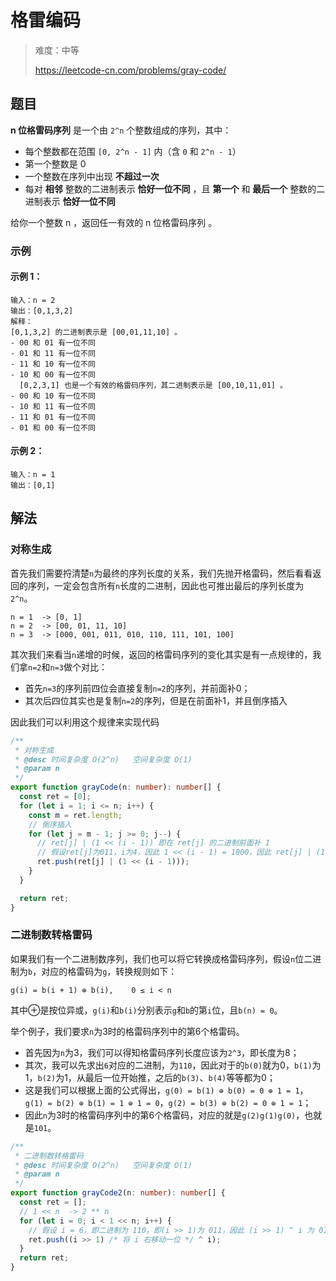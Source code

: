# 格雷编码

> 难度：中等
>
> https://leetcode-cn.com/problems/gray-code/

## 题目

**n 位格雷码序列** 是一个由 `2^n` 个整数组成的序列，其中：

- 每个整数都在范围 `[0, 2^n - 1]` 内（含 `0` 和 `2^n - 1`）
- 第一个整数是 0
- 一个整数在序列中出现 **不超过一次**
- 每对 **相邻** 整数的二进制表示 **恰好一位不同** ，且 **第一个** 和 **最后一个** 整数的二进制表示 **恰好一位不同**

给你一个整数 n ，返回任一有效的 n 位格雷码序列 。

### 示例

#### 示例 1：

```
输入：n = 2
输出：[0,1,3,2]
解释：
[0,1,3,2] 的二进制表示是 [00,01,11,10] 。
- 00 和 01 有一位不同
- 01 和 11 有一位不同
- 11 和 10 有一位不同
- 10 和 00 有一位不同
  [0,2,3,1] 也是一个有效的格雷码序列，其二进制表示是 [00,10,11,01] 。
- 00 和 10 有一位不同
- 10 和 11 有一位不同
- 11 和 01 有一位不同
- 01 和 00 有一位不同
```

#### 示例 2：

```
输入：n = 1
输出：[0,1]
```

## 解法

### 对称生成

首先我们需要捋清楚`n`为最终的序列长度的关系，我们先抛开格雷码，然后看看返回的序列，一定会包含所有`n`长度的二进制，因此也可推出最后的序列长度为`2^n`。

```
n = 1  -> [0, 1]
n = 2  -> [00, 01, 11, 10]
n = 3  -> [000, 001, 011, 010, 110, 111, 101, 100]
```

其次我们来看当`n`递增的时候，返回的格雷码序列的变化其实是有一点规律的，我们拿`n=2`和`n=3`做个对比：

- 首先`n=3`的序列前四位会直接复制`n=2`的序列，并前面补0；
- 其次后四位其实也是复制`n=2`的序列，但是在前面补1，并且倒序插入

因此我们可以利用这个规律来实现代码

```typescript
/**
 * 对称生成
 * @desc 时间复杂度 O(2^n)   空间复杂度 O(1)
 * @param n
 */
export function grayCode(n: number): number[] {
  const ret = [0];
  for (let i = 1; i <= n; i++) {
    const m = ret.length;
    // 倒序插入
    for (let j = m - 1; j >= 0; j--) {
      // ret[j] | (1 << (i - 1)) 即在 ret[j] 的二进制前面补 1
      // 假设ret[j]为011，i为4，因此 1 << (i - 1) = 1000，因此 ret[j] | (1 << (i - 1)) = 001 | 1000 = 1001
      ret.push(ret[j] | (1 << (i - 1)));
    }
  }

  return ret;
}
```

### 二进制数转格雷码

如果我们有一个二进制数序列，我们也可以将它转换成格雷码序列，假设`n`位二进制为`b`，对应的格雷码为`g`，转换规则如下：

```
g(i) = b(i + 1) ⊕ b(i),    0 ≤ i < n
```

其中⊕是按位异或，`g(i)`和`b(i)`分别表示`g`和`b`的第`i`位，且`b(n) = 0`。

举个例子，我们要求`n`为3时的格雷码序列中的第6个格雷码。

- 首先因为`n`为3，我们可以得知格雷码序列长度应该为`2^3`，即长度为8；
- 其次，我可以先求出`6`对应的二进制，为`110`，因此对于的`b(0)`就为0，`b(1)`为1，`b(2)`为1，从最后一位开始推，之后的`b(3)`、`b(4)`等等都为0；
- 这是我们可以根据上面的公式得出，`g(0) = b(1) ⊕ b(0) = 0 ⊕ 1 = 1`，`g(1) = b(2) ⊕ b(1) = 1 ⊕ 1 = 0`，`g(2) = b(3) ⊕ b(2) = 0 ⊕ 1 = 1`；
- 因此`n`为3时的格雷码序列中的第6个格雷码，对应的就是`g(2)g(1)g(0)`，也就是`101`。

```typescript
/**
 * 二进制数转格雷码
 * @desc 时间复杂度 O(2^n)   空间复杂度 O(1)
 * @param n
 */
export function grayCode2(n: number): number[] {
  const ret = [];
  // 1 << n  -> 2 ** n
  for (let i = 0; i < 1 << n; i++) {
    // 假设 i = 6，即二进制为 110，即(i >> 1)为 011，因此 (i >> 1) ^ i 为 011 ^ 110
    ret.push((i >> 1) /* 将 i 右移动一位 */ ^ i);
  }
  return ret;
}
```

